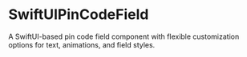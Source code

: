 # SwiftUIPinCodeField
A SwiftUI-based pin code field component with flexible customization options for text, animations, and field styles.
